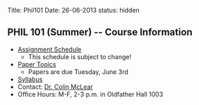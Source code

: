Title: Phil101
Date: 26-06-2013
status: hidden

## PHIL 101 (Summer) -- Course Information ##

- [Assignment Schedule](|filename|/pages/Summer101.md)
    + This schedule is subject to change!
- [Paper Topics](|filename|/pdfs/phil101/NewPaperTopics.pdf)
    + Papers are due Tuesday, June 3rd
- [Syllabus](|filename|/pdfs/phil101/IntroSyllabus.pdf)
- Contact: [Dr. Colin McLear](|filename|/pages/Contact.md)
- Office Hours: M-F, 2-3 p.m. in Oldfather Hall 1003

<!--- [User Guide](http://learningspaces.unl.edu/Self%20Paced%20Polling%20Student%20User%20Guide.pdf)
    - [iClicker Registration
Guide](http://learningspaces.unl.edu/Student%20Registration%20Steps.pdf)-->